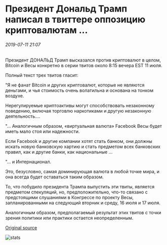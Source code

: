 # Президент Дональд Трамп написал в твиттере оппозицию криптовалютам ...

###### 2019-07-11 21:07

Президент ДОНАЛЬД Трамп высказался против криптовалют в целом, Bitcoin и Весы конкретно в серии твитов около 8:15 вечера EST 11 июля.

Полный текст трех твитов гласит:

"Я не фанат Bitcoin и других криптовалют, которые не являются деньгами, и чья стоимость очень волатильна и основана на тонком воздухе.

Нерегулируемые криптоактивы могут способствовать незаконному поведению, включая торговлю наркотиками и другую незаконную деятельность....

"... Аналогичным образом, «виртуальная валюта» Facebook Весы будет иметь мало стоя или надежности.

Если Facebook и другие компании хотят стать банком, они должны искать новую банковскую хартию и стать предметом всех банковских правил, как и другие банки, как национальные ...

"... и Интернационал.

Это, безусловно, самая доминирующая валюта в любой точке мира, и она всегда будет оставаться таким образом.

То, что побудило президента Трампа выпустить эти твиты, является предметом спекуляций, но, предположительно, что-то связано с предстоящими слушаниями в Конгрессе по проекту Весы, запланированными на следующий вторник и среду, 16 июля и 17 июля.

Аналогичным образом, предполагаемый результат этих твитов с точки зрения политики или практики остается неопределенным.

[Original source](https://cointelegraph.com/news/president-donald-trump-tweets-opposition-to-cryptocurrencies)

![stats](https://c.statcounter.com/11760860/0/a89fa40b/1/ "stats")